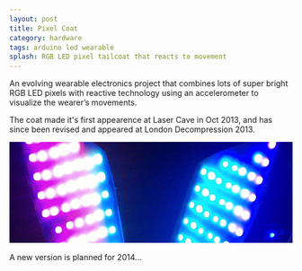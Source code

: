 ```yaml
---
layout: post
title: Pixel Coat
category: hardware
tags: arduino led wearable
splash: RGB LED pixel tailcoat that reacts to movement
---
```


An evolving wearable electronics project that combines lots of super bright RGB LED pixels
with reactive technology using an accelerometer to visualize the wearer’s
movements.

<!--break-->

The coat made it's first appearence at Laser Cave in Oct 2013, and has since
been revised and appeared at London Decompression 2013.

<img src="/img/project/pixelcoat-lg.jpg" alt="RGB LED Pixel Coat">

A new version is planned for 2014...
